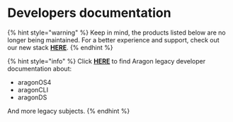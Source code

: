 # Developers documentation

{% hint style="warning" %}
Keep in mind, the products listed below are no longer being maintained. For a better experience and support, check out our new stack [**HERE**](https://aragon.org/).
{% endhint %}

{% hint style="info" %}
Click [**HERE**](http://localhost:5000/o/3h8kxj8geKVXgyMnGbYT/s/FkR0bXvUPu9r5wpMspNv/) to find Aragon legacy developer documentation about:

* aragonOS4
* aragonCLI
* aragonDS



And more legacy subjects.
{% endhint %}

